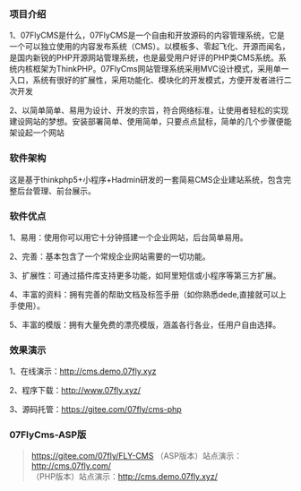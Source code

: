 ### 项目介绍

1、07FlyCMS是什么，07FlyCMS是一个自由和开放源码的内容管理系统，它是一个可以独立使用的内容发布系统（CMS）。以模板多、零起飞化、开源而闻名，是国内新锐的PHP开源网站管理系统，也是最受用户好评的PHP类CMS系统。系统内核框架为ThinkPHP。07FlyCms网站管理系统采用MVC设计模式，采用单一入口，系统有很好的扩展性，采用功能化、模块化的开发模式，方便开发者进行二次开发

2、以简单简单、易用为设计、开发的宗旨，符合网络标准，让使用者轻松的实现建设网站的梦想。安装部署简单、使用简单，只要点点鼠标，简单的几个步骤便能架设起一个网站

### 软件架构

这是基于thinkphp5+小程序+Hadmin研发的一套简易CMS企业建站系统，包含完整后台管理、前台展示。

### 软件优点

1、易用：使用你可以用它十分钟搭建一个企业网站，后台简单易用。

2、完善：基本包含了一个常规企业网站需要的一切功能。

3、扩展性：可通过插件库支持更多功能，如阿里短信或小程序等第三方扩展。

4、丰富的资料：拥有完善的帮助文档及标签手册（如你熟悉dede,直接就可以上手使用）。

5、丰富的模版：拥有大量免费的漂亮模版，涵盖各行各业，任用户自由选择。


### 效果演示

1、在线演示：http://cms.demo.07fly.xyz

2、程序下载：http://www.07fly.xyz/

3、源码托管：https://gitee.com/07fly/cms-php


### 07FlyCms-ASP版

>  https://gitee.com/07fly/FLY-CMS
> （ASP版本）站点演示：http://cms.07fly.com/  
> （PHP版本）站点演示：http://cms.demo.07fly.xyz/  

